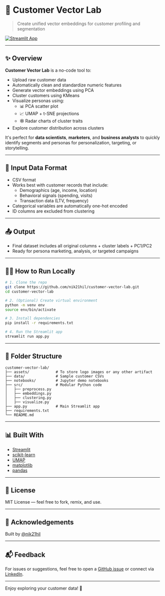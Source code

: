# 🧠 Customer Vector Lab

> Create unified vector embeddings for customer profiling and segmentation

[![Streamlit App](https://img.shields.io/badge/Live_App-Click_to_Launch-00bfff?logo=streamlit)](https://customer-vector-lab-7c2fxjhe296qqwonpkhg6k.streamlit.app/)

---

## ✨ Overview

**Customer Vector Lab** is a no-code tool to:

- Upload raw customer data
- Automatically clean and standardize numeric features
- Generate vector embeddings using PCA
- Cluster customers using KMeans
- Visualize personas using:
  - 📊 PCA scatter plot
  - 📈 UMAP + t-SNE projections
  - 🕸 Radar charts of cluster traits
- Explore customer distribution across clusters

It's perfect for **data scientists**, **marketers**, and **business analysts** to quickly identify segments and personas for personalization, targeting, or storytelling.

---

## 📂 Input Data Format

- CSV format
- Works best with customer records that include:
  - Demographics (age, income, location)
  - Behavioral signals (spending, visits)
  - Transaction data (LTV, frequency)
- Categorical variables are automatically one-hot encoded
- ID columns are excluded from clustering

---

## 📤 Output
- Final dataset includes all original columns + cluster labels + PC1/PC2
- Ready for persona marketing, analysis, or targeted campaigns

---

## 🧑‍💻 How to Run Locally

```bash
# 1. Clone the repo
git clone https://github.com/nik21hil/customer-vector-lab.git
cd customer-vector-lab

# 2. (Optional) Create virtual environment
python -m venv env
source env/bin/activate

# 3. Install dependencies
pip install -r requirements.txt

# 4. Run the Streamlit app
streamlit run app.py
```

---

## 📂 Folder Structure

```
customer-vector-lab/
├── assets/            # To store logo images or any other artifact
├── data/              # Sample customer CSVs
├── notebooks/         # Jupyter demo notebooks
├── src/               # Modular Python code
│   ├── preprocess.py
│   ├── embeddings.py
│   ├── clustering.py
│   ├── visualize.py
├── app.py             # Main Streamlit app
├── requirements.txt
└── README.md
```

---

## 📊 Built With

- [Streamlit](https://streamlit.io/)
- [scikit-learn](https://scikit-learn.org/)
- [UMAP](https://umap-learn.readthedocs.io/en/latest/)
- [matplotlib](https://matplotlib.org/)
- [pandas](https://pandas.pydata.org/)

---

## 🧾 License

MIT License — feel free to fork, remix, and use.

---

## 🙌 Acknowledgements

Built by [@nik21hil](https://github.com/nik21hil)  

---

## 📬 Feedback
For issues or suggestions, feel free to open a [GitHub issue](https://github.com/nik21hil/customer-vector-lab/issues) or connect via [LinkedIn](https://linkedin.com/in/nkhlsngh).

---

Enjoy exploring your customer data! 🎯


